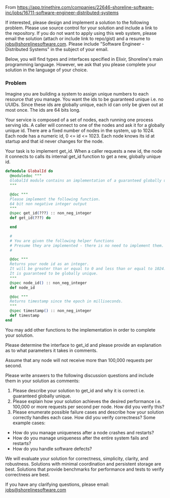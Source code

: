From https://app.trinethire.com/companies/22646-shoreline-software-inc/jobs/16711-software-engineer-distributed-systems

If interested, please design and implement a solution to the following problem.  Please use source control for your solution and include a link to the repository. If you do not want to apply using this web system, please email the solution (attach or include link to repo/gist) and a resume to jobs@shorelinesoftware.com. Please include "Software Engineer - Distributed Systems" in the subject of your email.

Below, you will find types and interfaces specified in Elixir, Shoreline's main programming language. However, we ask that you please complete your solution in the language of your choice.

### Problem

Imagine you are building a system to assign unique numbers to each resource that you manage. You want the ids to be guaranteed unique i.e. no UUIDs. Since these ids are globally unique, each id can only be given out at most once. The ids are 64 bits long.

Your service is composed of a set of nodes, each running one process serving ids. A caller will connect to one of the nodes and ask it for a globally unique id. There are a fixed number of nodes in the system, up to 1024. Each node has a numeric id, 0 <= id <= 1023. Each node knows its id at startup and that id never changes for the node.

Your task is to implement get_id. When a caller requests a new id, the node it connects to calls its internal get_id function to get a new, globally unique id.

```elixir
defmodule GlobalId do
  @moduledoc """
  GlobalId module contains an implementation of a guaranteed globally unique id system.
  """

  @doc """
  Please implement the following function.
  64 bit non negative integer output
  """
  @spec get_id(???) :: non_neg_integer
  def get_id(???) do

  end

  #
  # You are given the following helper functions
  # Presume they are implemented - there is no need to implement them.
  #

  @doc """
  Returns your node id as an integer.
  It will be greater than or equal to 0 and less than or equal to 1024.
  It is guaranteed to be globally unique.
  """
  @spec node_id() :: non_neg_integer
  def node_id

  @doc """
  Returns timestamp since the epoch in milliseconds.
  """
  @spec timestamp() :: non_neg_integer
  def timestamp
end
```

You may add other functions to the implementation in order to complete your solution.

Please determine the interface to get_id and please provide an explanation as to what parameters it takes in comments.

Assume that any node will not receive more than 100,000 requests per second.

Please write answers to the following discussion questions and include them in your solution as comments:

1. Please describe your solution to get_id and why it is correct i.e. guaranteed globally unique.
2. Please explain how your solution achieves the desired performance i.e. 100,000 or more requests per second per node. How did you verify this?
3. Please enumerate possible failure cases and describe how your solution correctly handles each case. How did you verify correctness? Some example cases:
  * How do you manage uniqueness after a node crashes and restarts?
  * How do you manage uniqueness after the entire system fails and restarts?
  * How do you handle software defects?

We will evaluate your solution for correctness, simplicity, clarity, and robustness. Solutions with minimal coordination and persistent storage are best. Solutions that provide benchmarks for performance and tests to verify correctness are best.

If you have any clarifying questions, please email: jobs@shorelinesoftware.com
